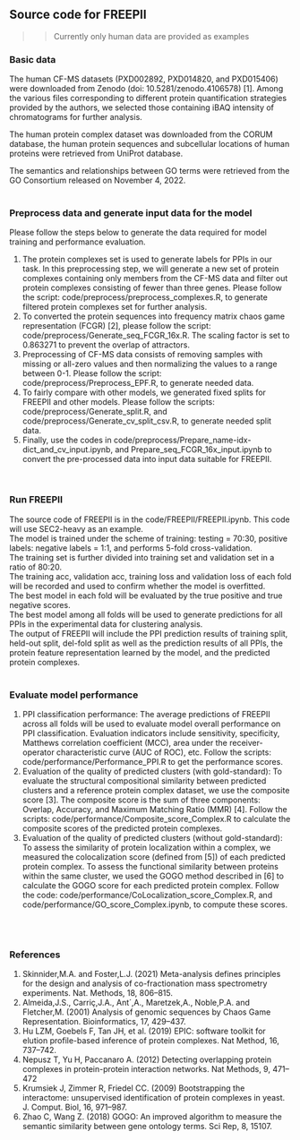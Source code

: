 ## Source code for FREEPII <br />
>> Currently only human data are provided as examples <br />

### Basic data
The human CF-MS datasets (PXD002892, PXD014820, and PXD015406) were downloaded from Zenodo (doi: 10.5281/zenodo.4106578) [1]. Among the various files corresponding to different protein quantification strategies provided by the authors, we selected those containing iBAQ intensity of chromatograms for further analysis. <br /> 

The human protein complex dataset was downloaded from the CORUM database, the human protein sequences and subcellular locations of human proteins were retrieved from UniProt database. <br />

The semantics and relationships between GO terms were retrieved from the GO Consortium released on November 4, 2022. <br /><br />

### Preprocess data and generate input data for the model
Please follow the steps below to generate the data required for model training and performance evaluation. <br />
1. The protein complexes set is used to generate labels for PPIs in our task. In this preprocessing step, we will generate a new set of protein complexes containing only members from the CF-MS data and filter out protein complexes consisting of fewer than three genes. Please follow the script: code/preprocess/preprocess_complexes.R,  to generate filtered protein complexes set for further analysis.
2. To converted the protein sequences into frequency matrix chaos game representation (FCGR) [2], please follow the script: code/preprocess/Generate_seq_FCGR_16x.R. The scaling factor is set to 0.863271 to prevent the overlap of attractors.
3. Preprocessing of CF-MS data consists of removing samples with missing or all-zero values ​​and then normalizing the values ​​to a range between 0-1. Please follow the script: code/preprocess/Preprocess_EPF.R, to generate needed data.
4. To fairly compare with other models, we generated fixed splits for FREEPII and other models. Please follow the scripts: code/preprocess/Generate_split.R, and code/preprocess/Generate_cv_split_csv.R, to generate needed split data.
5. Finally, use the codes in code/preprocess/Prepare_name-idx-dict_and_cv_input.ipynb, and Prepare_seq_FCGR_16x_input.ipynb to convert the pre-processed data into input data suitable for FREEPII.
<br />

### Run FREEPII
The source code of FREEPII is in the code/FREEPII/FREEPII.ipynb. This code will use SEC2-heavy as an example. <br />
The model is trained under the scheme of training: testing = 70:30, positive labels: negative labels = 1:1, and performs 5-fold cross-validation. <br />
The training set is further divided into training set and validation set in a ratio of 80:20. <br />
The training acc, validation acc, training loss and validation loss of each fold will be recorded and used to confirm whether the model is overfitted. <br />
The best model in each fold will be evaluated by the true positive and true negative scores. <br />
The best model among all folds will be used to generate predictions for all PPIs in the experimental data for clustering analysis. <br />
The output of FREEPII will include the PPI prediction results of training split, held-out split, del-fold split as well as the prediction results of all PPIs, the protein feature representation learned by the model, and the predicted protein complexes. 
<br />
<br />

### Evaluate model performance
1. PPI classification performance: The average predictions of FREEPII across all folds will be used to evaluate model overall performance on PPI classification. Evaluation indicators include sensitivity, specificity, Matthews correlation coefficient (MCC), area under the receiver-operator characteristic curve (AUC of ROC), etc. Follow the scripts: code/performance/Performance_PPI.R to get the performance scores.
2. Evaluation of the quality of predicted clusters (with gold-standard): To evaluate the structural compositional similarity between predicted clusters and a reference protein complex dataset, we use the composite score [3]. The composite score is the sum of three components: Overlap, Accuracy, and Maximum Matching Ratio (MMR) [4]. Follow the scripts: code/performance/Composite_score_Complex.R to calculate the composite scores of the predicted protein complexes.
3. Evaluation of the quality of predicted clusters (without gold-standard): To assess the similarity of protein localization within a complex, we measured the colocalization score (defined from [5]) of each predicted protein complex. To assess the functional similarity between proteins within the same cluster, we used the GOGO method described in [6] to calculate the GOGO score for each predicted protein complex. Follow the code: code/performance/CoLocalization_score_Complex.R, and code/performance/GO_score_Complex.ipynb, to compute these scores.
<br />
<br />

### References
1. Skinnider,M.A. and Foster,L.J. (2021) Meta-analysis defines principles for the design and analysis of co-fractionation mass spectrometry experiments. Nat. Methods, 18, 806–815.
2. Almeida,J.S., Carriç,J.A., Ant´,A., Maretzek,A., Noble,P.A. and Fletcher,M. (2001) Analysis of genomic sequences by Chaos Game Representation. Bioinformatics, 17, 429–437.
3. Hu LZM, Goebels F, Tan JH, et al. (2019) EPIC: software toolkit for elution profile-based inference of protein complexes. Nat Method, 16, 737–742.
4. Nepusz T, Yu H, Paccanaro A. (2012) Detecting overlapping protein complexes in protein-protein interaction networks. Nat Methods, 9, 471–472
5. Krumsiek J, Zimmer R, Friedel CC. (2009) Bootstrapping the interactome: unsupervised identification of protein complexes in yeast. J. Comput. Biol, 16, 971–987.
6. Zhao C, Wang Z. (2018) GOGO: An improved algorithm to measure the semantic similarity between gene ontology terms. Sci Rep, 8, 15107.
<br />

